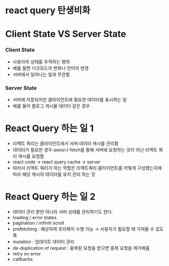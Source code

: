 # react query 탄생비화


# Client State VS Server State
### Client State
* 사용자의 상태를 추적하는 행위
* 예를 들면 다크모드의 변화나 언어의 변경
* 서버에서 일어나는 일과 무관함 

### Server State
* 서버에 저장되지만 클라이언트에 필요한 데이터를 표시하는 일
* 예를 들어 블로그 게시물 데이터 같은 경우 



# React Query 하는 일 1
* 리액트 쿼리는 클라이언트에서 서버 데이터 캐시를 관리함 
* 데이터가 필요한 경우 axios나 fetch를 통해 서버에 요청하는 것이 아닌 리액트 쿼리 캐시를 요청함
* react code → react query cache → server
* 따라서 리액트 쿼리가 하는 역할은 리액트쿼리 클라이언트를 어떻게 구성했는지에 따라 해당 캐시의 데이터를 유지 관리 하는 것



# React Query 하는 일 2
* 데이터 관리 뿐만 아니라 서버 상태를 관리하기도 한다.
* loading / error states 
* pagination / infiniti scroll
* prefetching : 예상하여 프리페치 수행 가능 → 사용자가 필요할 때 가져올 수 있도록
* mutation : 업데이트 데이터 관리
* de-duplication of request : 중복된 요청을 받으면 중복 요청을 제거해줌
* retry on  error
* callbacks




